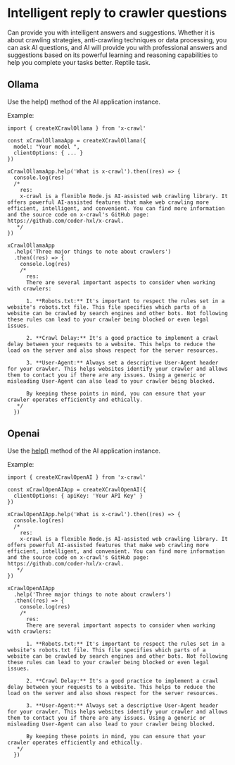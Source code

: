 # Intelligent reply to crawler questions

Can provide you with intelligent answers and suggestions. Whether it is about crawling strategies, anti-crawling techniques or data processing, you can ask AI questions, and AI will provide you with professional answers and suggestions based on its powerful learning and reasoning capabilities to help you complete your tasks better. Reptile task.

## Ollama

Use the help() method of the AI application instance.

Example:

```js{8,17}
import { createXCrawlOllama } from 'x-crawl'

const xCrawlOllamaApp = createXCrawlOllama({
  model: "Your model ",
  clientOptions: { ... }
})

xCrawlOllamaApp.help('What is x-crawl').then((res) => {
  console.log(res)
  /*
    res:
    x-crawl is a flexible Node.js AI-assisted web crawling library. It offers powerful AI-assisted features that make web crawling more efficient, intelligent, and convenient. You can find more information and the source code on x-crawl's GitHub page: https://github.com/coder-hxl/x-crawl.
   */
})

xCrawlOllamaApp
  .help('Three major things to note about crawlers')
  .then((res) => {
    console.log(res)
    /*
      res:
      There are several important aspects to consider when working with crawlers:

      1. **Robots.txt:** It's important to respect the rules set in a website's robots.txt file. This file specifies which parts of a website can be crawled by search engines and other bots. Not following these rules can lead to your crawler being blocked or even legal issues.

      2. **Crawl Delay:** It's a good practice to implement a crawl delay between your requests to a website. This helps to reduce the load on the server and also shows respect for the server resources.

      3. **User-Agent:** Always set a descriptive User-Agent header for your crawler. This helps websites identify your crawler and allows them to contact you if there are any issues. Using a generic or misleading User-Agent can also lead to your crawler being blocked.

      By keeping these points in mind, you can ensure that your crawler operates efficiently and ethically.
   */
  })
```

## Openai

Use the [help()](/api/help#help) method of the AI application instance.

Example:

```js{7,16}
import { createXCrawlOpenAI } from 'x-crawl'

const xCrawlOpenAIApp = createXCrawlOpenAI({
  clientOptions: { apiKey: 'Your API Key' }
})

xCrawlOpenAIApp.help('What is x-crawl').then((res) => {
  console.log(res)
  /*
    res:
    x-crawl is a flexible Node.js AI-assisted web crawling library. It offers powerful AI-assisted features that make web crawling more efficient, intelligent, and convenient. You can find more information and the source code on x-crawl's GitHub page: https://github.com/coder-hxl/x-crawl.
   */
})

xCrawlOpenAIApp
  .help('Three major things to note about crawlers')
  .then((res) => {
    console.log(res)
    /*
      res:
      There are several important aspects to consider when working with crawlers:

      1. **Robots.txt:** It's important to respect the rules set in a website's robots.txt file. This file specifies which parts of a website can be crawled by search engines and other bots. Not following these rules can lead to your crawler being blocked or even legal issues.

      2. **Crawl Delay:** It's a good practice to implement a crawl delay between your requests to a website. This helps to reduce the load on the server and also shows respect for the server resources.

      3. **User-Agent:** Always set a descriptive User-Agent header for your crawler. This helps websites identify your crawler and allows them to contact you if there are any issues. Using a generic or misleading User-Agent can also lead to your crawler being blocked.

      By keeping these points in mind, you can ensure that your crawler operates efficiently and ethically.
   */
  })
```
